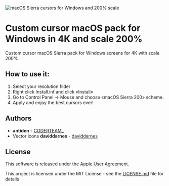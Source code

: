 ![macOS Sierra cursors for Windows and 200% scale](https://github.com/antiden/macOS-Sierra-cursors-for-Windows/blob/master/screenshot.jpg)

# Custom cursor macOS pack for Windows in 4K and scale 200%

Custom cursor macOS Sierra pack for Windows screens for 4K with scale 200%

## How to use it:

1. Select your resolution filder
2. Right click Install.inf and click «Install» 
3. Go to Control Panel → Mouse and choose «macOS Sierra 200» scheme. 
4. Apply and enjoy the best cursors ever!

## Authors

* **antiden** - [CODERTEAM_](https://coderteam.ru)
* Vector icons **daviddarnes** - [daviddarnes](https://github.com/daviddarnes/mac-cursors)

## License

This software is released under the [Apple User Agreement](http://images.apple.com/legal/sla/docs/OSX1011.pdf).

This project is licensed under the MIT License - see the [LICENSE.md](https://rem.mit-license.org/) file for details
